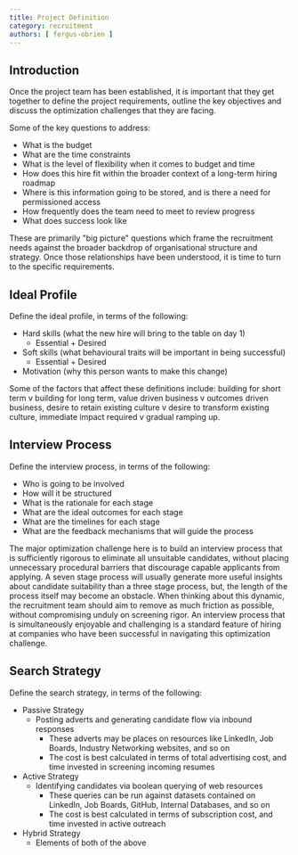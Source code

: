 ```yaml
---
title: Project Definition
category: recruitment
authors: [ fergus-obrien ]
---
```


## Introduction

<!-- TODO: to define the organisational needs - EXPAND, for top management audience -->
<!-- TODO: recruitment roadmap - EXPAND, for top management audience... what's in a roadmpa, maybe some examples -->

Once the project team has been established, it is important that they get together to define the project requirements, outline the key objectives and discuss the optimization challenges that they are facing.

Some of the key questions to address:
* What is the budget
* What are the time constraints
* What is the level of flexibility when it comes to budget and time
* How does this hire fit within the broader context of a long-term hiring roadmap
* Where is this information going to be stored, and is there a need for permissioned access
* How frequently does the team need to meet to review progress
* What does success look like

These are primarily "big picture" questions which frame the recruitment needs against the broader backdrop of organisational structure and strategy. Once those relationships have been understood, it is time to turn to the specific requirements. 

## Ideal Profile

Define the ideal profile, in terms of the following:

* Hard skills (what the new hire will bring to the table on day 1)
     * Essential + Desired
* Soft skills (what behavioural traits will be important in being successful)
     * Essential + Desired
* Motivation (why this person wants to make this change)

Some of the factors that affect these definitions include: building for short term v building for long term, value driven business v outcomes driven business, desire to retain existing culture v desire to transform existing culture, immediate impact required v gradual ramping up.

<!-- Ideal vs good enough, how do you know when to stop looking (maybe in another section), indicators which one is suitable in which cases -->
     
## Interview Process
     
Define the interview process, in terms of the following:
 * Who is going to be involved
 * How will it be structured
 * What is the rationale for each stage
 * What are the ideal outcomes for each stage
 * What are the timelines for each stage
 * What are the feedback mechanisms that will guide the process

The major optimization challenge here is to build an interview process that is sufficiently rigorous to eliminate all unsuitable candidates, without placing unnecessary procedural barriers that discourage capable applicants from applying. A seven stage process will usually generate more useful insights about candidate suitability than a three stage process, but, the length of the process itself may become an obstacle. When thinking about this dynamic, the recruitment team should aim to remove as much friction as possible, without compromising unduly on screening rigor. An interview process that is simultaneously enjoyable and challenging is a standard feature of hiring at companies who have been successful in navigating this optimization challenge.

## Search Strategy

Define the search strategy, in terms of the following:
  
 * Passive Strategy
    * Posting adverts and generating candidate flow via inbound responses 
       * These adverts may be places on resources like LinkedIn, Job Boards, Industry Networking websites, and so on
       * The cost is best calculated in terms of total advertising cost, and time invested in screening incoming resumes
 * Active Strategy
    * Identifying candidates via boolean querying of web resources
       * These queries can be run against datasets contained on LinkedIn, Job Boards, GitHub, Internal Databases, and so on
       * The cost is best calculated in terms of subscription cost, and time invested in active outreach
 * Hybrid Strategy
    * Elements of both of the above
